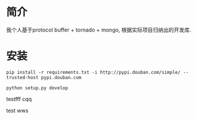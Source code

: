 # 简介 #
  
  我个人基于protocol buffer + tornado + mongo, 根据实际项目归纳出的开发库.


# 安装 # 

    pip install -r requirements.txt -i http://pypi.douban.com/simple/ --trusted-host pypi.douban.com
    
    python setup.py develop
    

testfff cqq



 test wws
      
  